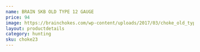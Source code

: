 ```yaml
---
name: BRAIN SKB OLD TYPE 12 GAUGE
price: 94
image: https://brainchokes.com/wp-content/uploads/2017/03/choke_old_type_SKB-400x300.jpg
layout: productdetails
category: hunting
sku: choke23
---
```

